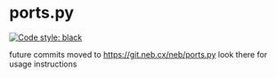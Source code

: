 # ports.py
[![Code style: black](https://img.shields.io/badge/code%20style-black-000000.svg)](https://github.com/psf/black)

future commits moved to https://git.neb.cx/neb/ports.py
look there for usage instructions
